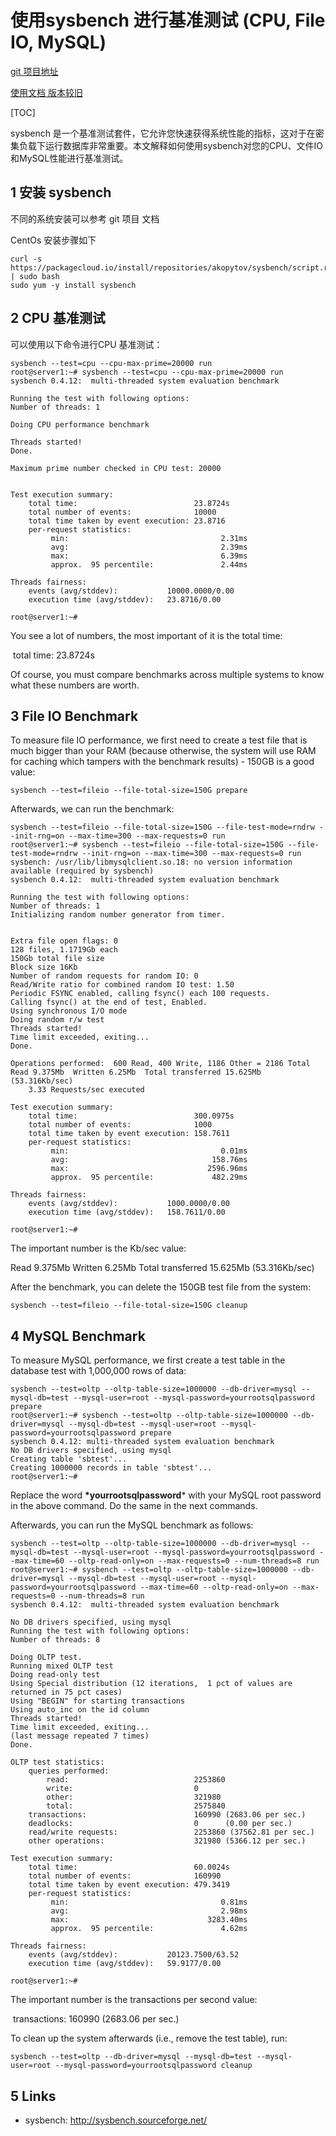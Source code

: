 # 使用sysbench 进行基准测试 (CPU, File IO, MySQL) 

[git 项目地址](https://github.com/akopytov/sysbench)

[使用文档 版本较旧](https://www.howtoforge.com/how-to-benchmark-your-system-cpu-file-io-mysql-with-sysbench)

[TOC]

sysbench 是一个基准测试套件，它允许您快速获得系统性能的指标，这对于在密集负载下运行数据库非常重要。本文解释如何使用sysbench对您的CPU、文件IO和MySQL性能进行基准测试。

## 1 安装 sysbench

不同的系统安装可以参考 git 项目 文档

CentOs 安装步骤如下

```
curl -s https://packagecloud.io/install/repositories/akopytov/sysbench/script.rpm.sh | sudo bash
sudo yum -y install sysbench
```



## 2 CPU 基准测试

可以使用以下命令进行CPU 基准测试：

```
sysbench --test=cpu --cpu-max-prime=20000 run
root@server1:~# sysbench --test=cpu --cpu-max-prime=20000 run
sysbench 0.4.12:  multi-threaded system evaluation benchmark
 
Running the test with following options:
Number of threads: 1
 
Doing CPU performance benchmark
 
Threads started!
Done.
 
Maximum prime number checked in CPU test: 20000
 
 
Test execution summary:
    total time:                          23.8724s
    total number of events:              10000
    total time taken by event execution: 23.8716
    per-request statistics:
         min:                                  2.31ms
         avg:                                  2.39ms
         max:                                  6.39ms
         approx.  95 percentile:               2.44ms
 
Threads fairness:
    events (avg/stddev):           10000.0000/0.00
    execution time (avg/stddev):   23.8716/0.00
 
root@server1:~#
```

You see a lot of numbers, the most important of it is the total time:

​    total time:                          23.8724s

Of course, you must compare benchmarks across multiple systems to know what these numbers are worth.

## 3 File IO Benchmark

To measure file IO performance, we first need to create a test file that is much bigger than your RAM (because otherwise, the system will use RAM for caching which tampers with the benchmark results) - 150GB is a good value:

```
sysbench --test=fileio --file-total-size=150G prepare
```

Afterwards, we can run the benchmark:

```
sysbench --test=fileio --file-total-size=150G --file-test-mode=rndrw --init-rng=on --max-time=300 --max-requests=0 run
root@server1:~# sysbench --test=fileio --file-total-size=150G --file-test-mode=rndrw --init-rng=on --max-time=300 --max-requests=0 run
sysbench: /usr/lib/libmysqlclient.so.18: no version information available (required by sysbench)
sysbench 0.4.12:  multi-threaded system evaluation benchmark
 
Running the test with following options:
Number of threads: 1
Initializing random number generator from timer.
 
 
Extra file open flags: 0
128 files, 1.1719Gb each
150Gb total file size
Block size 16Kb
Number of random requests for random IO: 0
Read/Write ratio for combined random IO test: 1.50
Periodic FSYNC enabled, calling fsync() each 100 requests.
Calling fsync() at the end of test, Enabled.
Using synchronous I/O mode
Doing random r/w test
Threads started!
Time limit exceeded, exiting...
Done.
 
Operations performed:  600 Read, 400 Write, 1186 Other = 2186 Total
Read 9.375Mb  Written 6.25Mb  Total transferred 15.625Mb  (53.316Kb/sec)
    3.33 Requests/sec executed
 
Test execution summary:
    total time:                          300.0975s
    total number of events:              1000
    total time taken by event execution: 158.7611
    per-request statistics:
         min:                                  0.01ms
         avg:                                158.76ms
         max:                               2596.96ms
         approx.  95 percentile:             482.29ms
 
Threads fairness:
    events (avg/stddev):           1000.0000/0.00
    execution time (avg/stddev):   158.7611/0.00
 
root@server1:~#
```

The important number is the Kb/sec value:

Read 9.375Mb  Written 6.25Mb  Total transferred 15.625Mb  (53.316Kb/sec)

After the benchmark, you can delete the 150GB test file from the system:

```
sysbench --test=fileio --file-total-size=150G cleanup
```

## 4 MySQL Benchmark

To measure MySQL performance, we first create a test table in the database test with 1,000,000 rows of data:

```
sysbench --test=oltp --oltp-table-size=1000000 --db-driver=mysql --mysql-db=test --mysql-user=root --mysql-password=yourrootsqlpassword prepare
root@server1:~# sysbench --test=oltp --oltp-table-size=1000000 --db-driver=mysql --mysql-db=test --mysql-user=root --mysql-password=yourrootsqlpassword prepare
sysbench 0.4.12: multi-threaded system evaluation benchmark
No DB drivers specified, using mysql
Creating table 'sbtest'...
Creating 1000000 records in table 'sbtest'...
root@server1:~#
```

Replace the word **\*yourrootsqlpassword*** with your MySQL root password in the above command. Do the same in the next commands.

Afterwards, you can run the MySQL benchmark as follows:

```
sysbench --test=oltp --oltp-table-size=1000000 --db-driver=mysql --mysql-db=test --mysql-user=root --mysql-password=yourrootsqlpassword --max-time=60 --oltp-read-only=on --max-requests=0 --num-threads=8 run
root@server1:~# sysbench --test=oltp --oltp-table-size=1000000 --db-driver=mysql --mysql-db=test --mysql-user=root --mysql-password=yourrootsqlpassword --max-time=60 --oltp-read-only=on --max-requests=0 --num-threads=8 run
sysbench 0.4.12:  multi-threaded system evaluation benchmark
 
No DB drivers specified, using mysql
Running the test with following options:
Number of threads: 8
 
Doing OLTP test.
Running mixed OLTP test
Doing read-only test
Using Special distribution (12 iterations,  1 pct of values are returned in 75 pct cases)
Using "BEGIN" for starting transactions
Using auto_inc on the id column
Threads started!
Time limit exceeded, exiting...
(last message repeated 7 times)
Done.
 
OLTP test statistics:
    queries performed:
        read:                            2253860
        write:                           0
        other:                           321980
        total:                           2575840
    transactions:                        160990 (2683.06 per sec.)
    deadlocks:                           0      (0.00 per sec.)
    read/write requests:                 2253860 (37562.81 per sec.)
    other operations:                    321980 (5366.12 per sec.)
 
Test execution summary:
    total time:                          60.0024s
    total number of events:              160990
    total time taken by event execution: 479.3419
    per-request statistics:
         min:                                  0.81ms
         avg:                                  2.98ms
         max:                               3283.40ms
         approx.  95 percentile:               4.62ms
 
Threads fairness:
    events (avg/stddev):           20123.7500/63.52
    execution time (avg/stddev):   59.9177/0.00
 
root@server1:~#
```

The important number is the transactions per second value:

​    transactions:                        160990 (2683.06 per sec.)



To clean up the system afterwards (i.e., remove the test table), run:

```
sysbench --test=oltp --db-driver=mysql --mysql-db=test --mysql-user=root --mysql-password=yourrootsqlpassword cleanup
```

## 5 Links

- sysbench: <http://sysbench.sourceforge.net/>